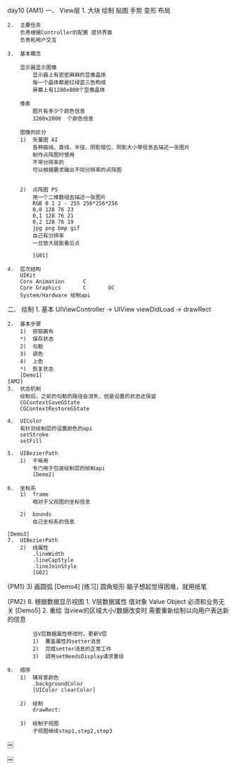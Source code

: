 day10
{AM1}
一、	View层
	1.	大块
		绘制 贴图 手势 变形 布局

	2.	主要任务
		负责根据Controller的配置 提供界面
		负责和用户交互

	3.	基本概念

		显示器显示图像
			显示器上有密密麻麻的显像晶体
			每一个晶体都是红绿蓝三色构成
			屏幕上有1280x800个显像晶体

		像素
			图片有多少个颜色信息
			3200x2000  个颜色信息

		图像的区分
		1)	矢量图 AI
			各种曲线、直线、半径、阴影错位、阴影大小等信息去描述一张图片
			制作点阵图时使用
			不带分辨率的
			可以根据要求输出不同分辨率的点阵图


		2)	点阵图 PS
			用一个二维数组去描述一张图片
			RGB 0 1 2 - 255 256*256*256
			0,0 128 76 23
			0,1 128 76 21
			0,2 128 76 19
			jpg png bmp gif
			自己有分辨率
			一旦放大就能看见点

			[G01]

	4.	层次结构
		UIKit				
		Core Animation		C
		Core Graphics		C		OC
		System/Hardware 绘制api

二、	绘制
	1.	基本
		UIViewController	->	UIView
		viewDidLoad			->  drawRect

	2.	基本步骤
		1)	获取画布
		*)	保存状态
		2)	勾勒
		3)	调色
		4)	上色
		*)	恢复状态
		[Demo1]
	{AM2}
	3.	状态机制
		绘制后，之前的勾勒的路径会消失，但是设置的状态还保留
		CGContextSaveGState
		CGContextRestoreGState

	4.	UIColor
		有针对绘制层的设置颜色的api
		setStroke
		setFill

	5.	UIBezierPath
		1)	干嘛用
			专门用于包装绘制层的绘制api
			[Demo2]

	6.	坐标系
		1)	frame
			相对于父视图的坐标信息

		2)	bounds
			自己坐标系的信息

	[Demo3]
	7.	UIBezierPath
		2)	线属性
			.lineWidth
			.lineCapStyle
			.lineJoinStyle
			[G02]

{PM1}
		3)	画圆弧
			[Demo4]
			[练习]
			圆角矩形
			脑子想起觉得困难，就用纸笔

{PM2}
	8.	根据数据显示视图
		1.	V层数据属性
			值对象 Value Object
			必须和业务无关
			[Demo5]
		2.	重绘
			当view的区域大小/数据改变时
			需要重新绘制以向用户表达新的信息

			当V层数据属性修改时，更新V层
			1)	覆盖属性的setter消息
			2)	完成setter消息的正常工作
			3)	调用setNeedsDisplay请求重绘

	9.	顺序
	 	1)	铺背景颜色
	 		.backgroundColor
	 		[UIColor clearColor]

	 	2)	绘制
	 		drawRect:

	 	3)	绘制子视图
	 		子视图继续step1,step2,step3


￼






￼
